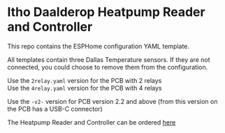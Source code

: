 # Itho Daalderop Heatpump Reader and Controller
This repo contains the ESPHome configuration YAML template.

All templates contain three Dallas Temperature sensors. If they are not connected, you could choose to remove them from the configuration.

Use the `2relay.yaml` version for the PCB with 2 relays  
Use the `4relay.yaml` version for the PCB with 4 relays

Use the `-v2-` version for PCB version 2.2 and above (from this version on the PCB has a USB-C connector)

The Heatpump Reader and Controller can be ordered [here](https://forms.gle/3R2AAtGyy7Cqq65Q9)

